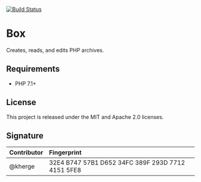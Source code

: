 [![Build Status](https://travis-ci.org/box-project/box3.svg?branch=master)](https://travis-ci.org/box-project/box3)

Box
===

Creates, reads, and edits PHP archives.

Requirements
------------

- PHP 7.1+

License
-------

This project is released under the MIT and Apache 2.0 licenses.

Signature
---------

| Contributor | Fingerprint                                       |
|:------------|:--------------------------------------------------|
| @kherge     | 32E4 B747 57B1 D652 34FC 389F 293D 7712 4151 5FE8 |
